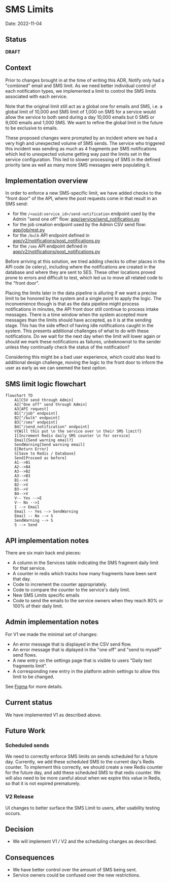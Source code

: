 # SMS Limits

Date: 2022-11-04

## Status

**DRAFT**

## Context

Prior to changes brought in at the time of writing this ADR, Notify only had a "combined" email and SMS limit. As we need better individual control of each notification types, we implemented a limit to control the SMS limits associated with each service.

Note that the original limit still act as a global one for emails and SMS, i.e. a global limit of 10,000 and SMS limit of 1,000 on SMS for a service would allow the service to both send during a day 10,000 emails but 0 SMS or 9,000 emails and 1,000 SMS. We want to refine the global limit in the future to be exclusive to emails.

These proposed changes were prompted by an incident where we had a very high and unexpected volume of SMS sends. The service who triggered this incident was sending as much as 4 fragments per SMS notifications which led to unexpected volume getting way past the limits set in the service configuration. This led to slower processing of SMS in the defined priority lane as well as many more SMS messages were populating it.

## Implementation overview

In order to enforce a new SMS-specific limit, we have added checks to the "front door" of the API, where the post requests come in that result in an SMS send:
- for the `/<uuid:service_id>/send-notification` endpoint used by the Admin "send one off" flow: [app/service/send_notification.py](https://github.com/cds-snc/notification-api/blob/d3412ad3697162550d3f5d73958f488a305d3cf7/app/service/send_notification.py#L66)
- for the job creation endpoint used by the Admin CSV send flow: [app/job/rest.py](https://github.com/cds-snc/notification-api/blob/d3412ad3697162550d3f5d73958f488a305d3cf7/app/job/rest.py#L149)
- for the `/bulk` API endpoint defined in [app/v2/notifications/post_notifications.py](https://github.com/cds-snc/notification-api/blob/d3412ad3697162550d3f5d73958f488a305d3cf7/app/v2/notifications/post_notifications.py#L186)
- for the `/sms` API endpoint defined in [app/v2/notifications/post_notifications.py](https://github.com/cds-snc/notification-api/blob/d3412ad3697162550d3f5d73958f488a305d3cf7/app/v2/notifications/post_notifications.py#L228)

Before arriving at this solution, we tried adding checks to other places in the API code (ie celery), including where the notifications are created in the database and where they are sent to SES. These other locations proved prone to errors and difficult to test, which led us to move all related code to the "front door".

Placing the limits later in the data pipeline is alluring if we want a precise limit to be honored by the system and a single point to apply the logic. The inconvenience though is that as the data pipeline might process notifications in minutes, the API front door still continue to process intake messages. There is a time window when the system accepted more messages than the limits should have accepted, as it is at the sending stage. This has the side effect of having idle notifications caught in the system. This presents additional challenges of what to do with these notifications. Do we wait for the next day when the limit will lower again or should we mark these notifications as failures, unbeknownst to the sender unless they continually check the status of the notification? 

Considering this might be a bad user experience, which could also lead to additional design challenge, moving the logic to the front door to inform the user as early as we can seemed the best option.

## SMS limit logic flowchart

```mermaid
flowchart TD
    A1[CSV send through Admin]
    A2["One off" send through Admin]
    A3[API request]
    B1["/job" endpoint]
    B2["/bulk" endpoint]
    B3["/sms" endpoint]
    B4["/send_notification" endpoint]
    V{Will this put \n the service over \n their SMS limit?}
    I[Increment Redis daily SMS counter \n for service]
    Email{Send warning email?}
    SendWarning[Send warning email]
    E[Return Error]
    S[Save to Redis / Database]
    Send[Proceed as before]
    A1-->B1
    A2-->B4
    A3-->B2
    A3-->B3
    B1-->V
    B2-->V
    B3-->V
    B4-->V
    V-- Yes -->E
    V-- No -->I
    I --> Email
    Email -- Yes --> SendWarning
    Email -- No --> S
    SendWarning --> S
    S --> Send
```

## API implementation notes

There are six main back end pieces:
- A column in the Services table indicating the SMS fragment daily limit for that service.
- A counter in redis which tracks how many fragments have been sent that day.
- Code to increment the counter appropriately.
- Code to compare the counter to the service's daily limit.
- New SMS Limits specific emails
- Code to send the emails to the service owners when they reach 80% or 100% of their daily limit.

## Admin implementation notes

For V1 we made the minimal set of changes:
- An error message that is displayed in the CSV send flow.
- An error message that is diplayed in the "one off" and "send to myself" send flows.
- A new entry on the settings page that is visible to users "Daily text fragments limit".
- A corresponding new entry in the platform admin settings to allow this limit to be changed.

See [Figma](https://www.figma.com/file/j7NLJsOY8UQkGNH50Js00t/Sending-capacity---capacit%C3%A9-d'envoi?node-id=1%3A8) for more details.

## Current status

We have implemented V1 as described above.

## Future Work

### Scheduled sends

We need to correctly enforce SMS limits on sends scheduled for a future day. Currently, we add these scheduled SMS to the current day's Redis counter. To implement this correctly, we should create a new Redis counter for the future day, and add these scheduled SMS to that redis counter. We will also need to be more careful about when we expire this value in Redis, so that it is not expired prematurely.

### V2 Release

UI changes to better surface the SMS Limit to users, after usability testing occurs.

## Decision

- We will implement V1 / V2 and the scheduling changes as described.

## Consequences

- We have better control over the amount of SMS being sent.
- Service owners could be confused over the new restrictions.

